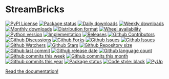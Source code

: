 # StreamBricks

[![PyPI License](https://img.shields.io/pypi/l/streambricks.svg)](https://pypi.org/project/streambricks/)
[![Package status](https://img.shields.io/pypi/status/streambricks.svg)](https://pypi.org/project/streambricks/)
[![Daily downloads](https://img.shields.io/pypi/dd/streambricks.svg)](https://pypi.org/project/streambricks/)
[![Weekly downloads](https://img.shields.io/pypi/dw/streambricks.svg)](https://pypi.org/project/streambricks/)
[![Monthly downloads](https://img.shields.io/pypi/dm/streambricks.svg)](https://pypi.org/project/streambricks/)
[![Distribution format](https://img.shields.io/pypi/format/streambricks.svg)](https://pypi.org/project/streambricks/)
[![Wheel availability](https://img.shields.io/pypi/wheel/streambricks.svg)](https://pypi.org/project/streambricks/)
[![Python version](https://img.shields.io/pypi/pyversions/streambricks.svg)](https://pypi.org/project/streambricks/)
[![Implementation](https://img.shields.io/pypi/implementation/streambricks.svg)](https://pypi.org/project/streambricks/)
[![Releases](https://img.shields.io/github/downloads/phil65/streambricks/total.svg)](https://github.com/phil65/streambricks/releases)
[![Github Contributors](https://img.shields.io/github/contributors/phil65/streambricks)](https://github.com/phil65/streambricks/graphs/contributors)
[![Github Discussions](https://img.shields.io/github/discussions/phil65/streambricks)](https://github.com/phil65/streambricks/discussions)
[![Github Forks](https://img.shields.io/github/forks/phil65/streambricks)](https://github.com/phil65/streambricks/forks)
[![Github Issues](https://img.shields.io/github/issues/phil65/streambricks)](https://github.com/phil65/streambricks/issues)
[![Github Issues](https://img.shields.io/github/issues-pr/phil65/streambricks)](https://github.com/phil65/streambricks/pulls)
[![Github Watchers](https://img.shields.io/github/watchers/phil65/streambricks)](https://github.com/phil65/streambricks/watchers)
[![Github Stars](https://img.shields.io/github/stars/phil65/streambricks)](https://github.com/phil65/streambricks/stars)
[![Github Repository size](https://img.shields.io/github/repo-size/phil65/streambricks)](https://github.com/phil65/streambricks)
[![Github last commit](https://img.shields.io/github/last-commit/phil65/streambricks)](https://github.com/phil65/streambricks/commits)
[![Github release date](https://img.shields.io/github/release-date/phil65/streambricks)](https://github.com/phil65/streambricks/releases)
[![Github language count](https://img.shields.io/github/languages/count/phil65/streambricks)](https://github.com/phil65/streambricks)
[![Github commits this week](https://img.shields.io/github/commit-activity/w/phil65/streambricks)](https://github.com/phil65/streambricks)
[![Github commits this month](https://img.shields.io/github/commit-activity/m/phil65/streambricks)](https://github.com/phil65/streambricks)
[![Github commits this year](https://img.shields.io/github/commit-activity/y/phil65/streambricks)](https://github.com/phil65/streambricks)
[![Package status](https://codecov.io/gh/phil65/streambricks/branch/main/graph/badge.svg)](https://codecov.io/gh/phil65/streambricks/)
[![Code style: black](https://img.shields.io/badge/code%20style-black-000000.svg)](https://github.com/psf/black)
[![PyUp](https://pyup.io/repos/github/phil65/streambricks/shield.svg)](https://pyup.io/repos/github/phil65/streambricks/)

[Read the documentation!](https://phil65.github.io/streambricks/)

